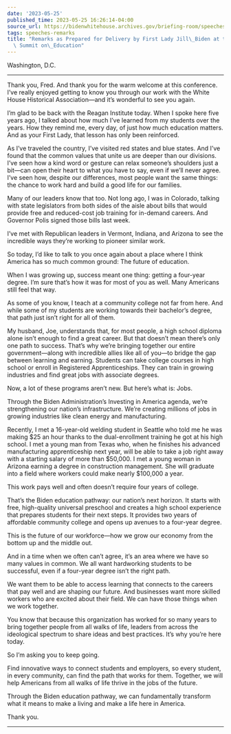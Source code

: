 ```yaml
---
date: '2023-05-25'
published_time: 2023-05-25 16:26:14-04:00
source_url: https://bidenwhitehouse.archives.gov/briefing-room/speeches-remarks/2023/05/25/remarks-as-prepared-for-delivery-by-first-lady-jill-biden-at-the-reagan-institute-summit-on-education/
tags: speeches-remarks
title: "Remarks as Prepared for Delivery by First Lady Jill\_Biden at the Reagan Institute\
  \ Summit on\_Education"
---
```

 
Washington, D.C.

------------------------------------------------------------------------

Thank you, Fred. And thank you for the warm welcome at this conference.
I’ve really enjoyed getting to know you through our work with the White
House Historical Association—and it’s wonderful to see you again.

I’m glad to be back with the Reagan Institute today. When I spoke here
five years ago, I talked about how much I’ve learned from my students
over the years. How they remind me, every day, of just how much
education matters. And as your First Lady, that lesson has only been
reinforced.

As I’ve traveled the country, I’ve visited red states and blue states.
And I’ve found that the common values that unite us are deeper than our
divisions. I’ve seen how a kind word or gesture can relax someone’s
shoulders just a bit—can open their heart to what you have to say, even
if we’ll never agree. I’ve seen how, despite our differences, most
people want the same things: the chance to work hard and build a good
life for our families.

Many of our leaders know that too. Not long ago, I was in Colorado,
talking with state legislators from both sides of the aisle about bills
that would provide free and reduced-cost job training for in-demand
careers. And Governor Polis signed those bills last week.

I’ve met with Republican leaders in Vermont, Indiana, and Arizona to see
the incredible ways they’re working to pioneer similar work.

So today, I’d like to talk to you once again about a place where I think
America has so much common ground: The future of education.

When I was growing up, success meant one thing: getting a four-year
degree. I’m sure that’s how it was for most of you as well. Many
Americans still feel that way.

As some of you know, I teach at a community college not far from here.
And while some of my students are working towards their bachelor’s
degree, that path just isn’t right for all of them.

My husband, Joe, understands that, for most people, a high school
diploma alone isn’t enough to find a great career. But that doesn’t mean
there’s only one path to success. That’s why we’re bringing together our
entire government—along with incredible allies like all of you—to bridge
the gap between learning and earning. Students can take college courses
in high school or enroll in Registered Apprenticeships. They can train
in growing industries and find great jobs with associate degrees.

Now, a lot of these programs aren’t new. But here’s what is: Jobs.

Through the Biden Administration’s Investing in America agenda, we’re
strengthening our nation’s infrastructure. We’re creating millions of
jobs in growing industries like clean energy and manufacturing.

Recently, I met a 16-year-old welding student in Seattle who told me he
was making $25 an hour thanks to the dual-enrollment training he got at
his high school. I met a young man from Texas who, when he finishes his
advanced manufacturing apprenticeship next year, will be able to take a
job right away with a starting salary of more than $50,000. I met a
young woman in Arizona earning a degree in construction management. She
will graduate into a field where workers could make nearly $100,000 a
year.

This work pays well and often doesn’t require four years of college.

That’s the Biden education pathway: our nation’s next horizon. It starts
with free, high-quality universal preschool and creates a high school
experience that prepares students for their next steps. It provides two
years of affordable community college and opens up avenues to a
four-year degree.

This is the future of our workforce—how we grow our economy from the
bottom up and the middle out.

And in a time when we often can’t agree, it’s an area where we have so
many values in common. We all want hardworking students to be
successful, even if a four-year degree isn’t the right path.

We want them to be able to access learning that connects to the careers
that pay well and are shaping our future. And businesses want more
skilled workers who are excited about their field. We can have those
things when we work together.

You know that because this organization has worked for so many years to
bring together people from all walks of life, leaders from across the
ideological spectrum to share ideas and best practices. It’s why you’re
here today.

So I’m asking you to keep going.

Find innovative ways to connect students and employers, so every
student, in every community, can find the path that works for them.
Together, we will help Americans from all walks of life thrive in the
jobs of the future.

Through the Biden education pathway, we can fundamentally transform what
it means to make a living and make a life here in America.

Thank you.

------------------------------------------------------------------------

